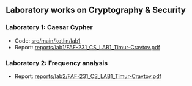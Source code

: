 ## Laboratory works on Cryptography & Security

### Laboratory 1: Caesar Cypher

- Code: [src/main/kotlin/lab1](src/main/kotlin/lab1)
- Report: [reports/lab1/FAF-231_CS_LAB1_Timur-Cravtov.pdf](reports/lab1/FAF-231_CS_LAB1_Timur-Cravtov.pdf)

### Laboratory 2: Frequency analysis

- Report: [reports/lab2/FAF-231_CS_LAB1_Timur-Cravtov.pdf](reports/lab2/FAF-231_CS_LAB1_Timur-Cravtov.pdf)
